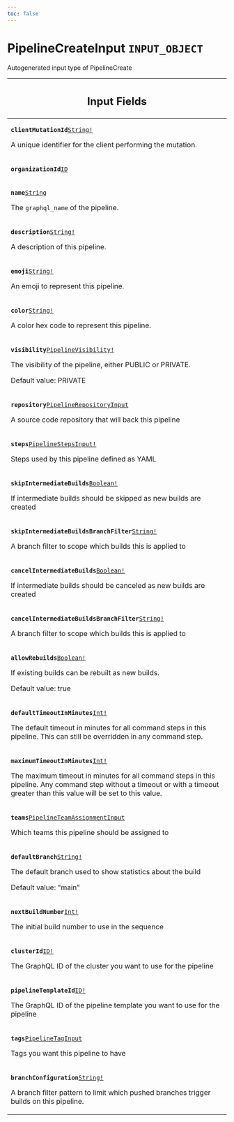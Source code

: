 ```yaml
---
toc: false
---
```

<!--
  _____   ____    _   _  ____ _______   ______ _____ _____ _______
  |  __  / __   |  | |/ __ __   __| |  ____|  __ _   _|__   __|
  | |  | | |  | | |  | | |  | | | |    | |__  | |  | || |    | |
  | |  | | |  | | | . ` | |  | | | |    |  __| | |  | || |    | |
  | |__| | |__| | | |  | |__| | | |    | |____| |__| || |_   | |
  |_____/ ____/  |_| _|____/  |_|    |______|_____/_____|  |_|
  This file is auto-generated by script/generate_graphql_api_content.sh,
  please build the schema.json by running `rails api:graph:export`
  with https://github.com/buildkite/buildkite/,
  replace the content in data/graphql_data_schema.json
  and run the generation script `./scripts/generate-graphql-api-content.sh`.
-->
<!-- vale off -->
<h1 class="has-pills" data-algolia-exclude>
  PipelineCreateInput
  <span class="pill pill--input_object pill--normal-case pill--large"><code>INPUT_OBJECT</code></span>
</h1>
<!-- vale on -->


<p>Autogenerated input type of PipelineCreate</p>




<table class="responsive-table responsive-table--single-column-rows">
  <thead>
    <th>
      <h2 data-algolia-exclude>Input Fields</h2>
    </th>
  </thead>
  <tbody>
    <tr><td><p><strong><code>clientMutationId</code></strong><a href="/docs/apis/graphql/schemas/scalar/string" class="pill pill--scalar pill--normal-case pill--medium" title="Go to SCALAR String"><code>String!</code></a></p><p>A unique identifier for the client performing the mutation.</p></td></tr><tr><td><p><strong><code>organizationId</code></strong><a href="/docs/apis/graphql/schemas/scalar/id" class="pill pill--scalar pill--normal-case pill--medium" title="Go to SCALAR ID"><code>ID</code></a></p></td></tr><tr><td><p><strong><code>name</code></strong><a href="/docs/apis/graphql/schemas/scalar/string" class="pill pill--scalar pill--normal-case pill--medium" title="Go to SCALAR String"><code>String</code></a></p><p>The <code>graphql_name</code> of the pipeline.</p></td></tr><tr><td><p><strong><code>description</code></strong><a href="/docs/apis/graphql/schemas/scalar/string" class="pill pill--scalar pill--normal-case pill--medium" title="Go to SCALAR String"><code>String!</code></a></p><p>A description of this pipeline.</p></td></tr><tr><td><p><strong><code>emoji</code></strong><a href="/docs/apis/graphql/schemas/scalar/string" class="pill pill--scalar pill--normal-case pill--medium" title="Go to SCALAR String"><code>String!</code></a></p><p>An emoji to represent this pipeline.</p></td></tr><tr><td><p><strong><code>color</code></strong><a href="/docs/apis/graphql/schemas/scalar/string" class="pill pill--scalar pill--normal-case pill--medium" title="Go to SCALAR String"><code>String!</code></a></p><p>A color hex code to represent this pipeline.</p></td></tr><tr><td><p><strong><code>visibility</code></strong><a href="/docs/apis/graphql/schemas/enum/pipelinevisibility" class="pill pill--enum pill--normal-case pill--medium" title="Go to ENUM PipelineVisibility"><code>PipelineVisibility!</code></a></p><p>The visibility of the pipeline, either PUBLIC or PRIVATE.</p><p>Default value: PRIVATE</p></td></tr><tr><td><p><strong><code>repository</code></strong><a href="/docs/apis/graphql/schemas/input_object/pipelinerepositoryinput" class="pill pill--input_object pill--normal-case pill--medium" title="Go to INPUT_OBJECT PipelineRepositoryInput"><code>PipelineRepositoryInput</code></a></p><p>A source code repository that will back this pipeline</p></td></tr><tr><td><p><strong><code>steps</code></strong><a href="/docs/apis/graphql/schemas/input_object/pipelinestepsinput" class="pill pill--input_object pill--normal-case pill--medium" title="Go to INPUT_OBJECT PipelineStepsInput"><code>PipelineStepsInput!</code></a></p><p>Steps used by this pipeline defined as YAML</p></td></tr><tr><td><p><strong><code>skipIntermediateBuilds</code></strong><a href="/docs/apis/graphql/schemas/scalar/boolean" class="pill pill--scalar pill--normal-case pill--medium" title="Go to SCALAR Boolean"><code>Boolean!</code></a></p><p>If intermediate builds should be skipped as new builds are created</p></td></tr><tr><td><p><strong><code>skipIntermediateBuildsBranchFilter</code></strong><a href="/docs/apis/graphql/schemas/scalar/string" class="pill pill--scalar pill--normal-case pill--medium" title="Go to SCALAR String"><code>String!</code></a></p><p>A branch filter to scope which builds this is applied to</p></td></tr><tr><td><p><strong><code>cancelIntermediateBuilds</code></strong><a href="/docs/apis/graphql/schemas/scalar/boolean" class="pill pill--scalar pill--normal-case pill--medium" title="Go to SCALAR Boolean"><code>Boolean!</code></a></p><p>If intermediate builds should be canceled as new builds are created</p></td></tr><tr><td><p><strong><code>cancelIntermediateBuildsBranchFilter</code></strong><a href="/docs/apis/graphql/schemas/scalar/string" class="pill pill--scalar pill--normal-case pill--medium" title="Go to SCALAR String"><code>String!</code></a></p><p>A branch filter to scope which builds this is applied to</p></td></tr><tr><td><p><strong><code>allowRebuilds</code></strong><a href="/docs/apis/graphql/schemas/scalar/boolean" class="pill pill--scalar pill--normal-case pill--medium" title="Go to SCALAR Boolean"><code>Boolean!</code></a></p><p>If existing builds can be rebuilt as new builds.</p><p>Default value: true</p></td></tr><tr><td><p><strong><code>defaultTimeoutInMinutes</code></strong><a href="/docs/apis/graphql/schemas/scalar/int" class="pill pill--scalar pill--normal-case pill--medium" title="Go to SCALAR Int"><code>Int!</code></a></p><p>The default timeout in minutes for all command steps in this pipeline. This can still be overridden in any command step.</p></td></tr><tr><td><p><strong><code>maximumTimeoutInMinutes</code></strong><a href="/docs/apis/graphql/schemas/scalar/int" class="pill pill--scalar pill--normal-case pill--medium" title="Go to SCALAR Int"><code>Int!</code></a></p><p>The maximum timeout in minutes for all command steps in this pipeline. Any command step without a timeout or with a timeout greater than this value will be set to this value.</p></td></tr><tr><td><p><strong><code>teams</code></strong><a href="/docs/apis/graphql/schemas/input_object/pipelineteamassignmentinput" class="pill pill--input_object pill--normal-case pill--medium" title="Go to INPUT_OBJECT PipelineTeamAssignmentInput"><code>PipelineTeamAssignmentInput</code></a></p><p>Which teams this pipeline should be assigned to</p></td></tr><tr><td><p><strong><code>defaultBranch</code></strong><a href="/docs/apis/graphql/schemas/scalar/string" class="pill pill--scalar pill--normal-case pill--medium" title="Go to SCALAR String"><code>String!</code></a></p><p>The default branch used to show statistics about the build</p><p>Default value: "main"</p></td></tr><tr><td><p><strong><code>nextBuildNumber</code></strong><a href="/docs/apis/graphql/schemas/scalar/int" class="pill pill--scalar pill--normal-case pill--medium" title="Go to SCALAR Int"><code>Int!</code></a></p><p>The initial build number to use in the sequence</p></td></tr><tr><td><p><strong><code>clusterId</code></strong><a href="/docs/apis/graphql/schemas/scalar/id" class="pill pill--scalar pill--normal-case pill--medium" title="Go to SCALAR ID"><code>ID!</code></a></p><p>The GraphQL ID of the cluster you want to use for the pipeline</p></td></tr><tr><td><p><strong><code>pipelineTemplateId</code></strong><a href="/docs/apis/graphql/schemas/scalar/id" class="pill pill--scalar pill--normal-case pill--medium" title="Go to SCALAR ID"><code>ID!</code></a></p><p>The GraphQL ID of the pipeline template you want to use for the pipeline</p></td></tr><tr><td><p><strong><code>tags</code></strong><a href="/docs/apis/graphql/schemas/input_object/pipelinetaginput" class="pill pill--input_object pill--normal-case pill--medium" title="Go to INPUT_OBJECT PipelineTagInput"><code>PipelineTagInput</code></a></p><p>Tags you want this pipeline to have</p></td></tr><tr><td><p><strong><code>branchConfiguration</code></strong><a href="/docs/apis/graphql/schemas/scalar/string" class="pill pill--scalar pill--normal-case pill--medium" title="Go to SCALAR String"><code>String!</code></a></p><p>A branch filter pattern to limit which pushed branches trigger builds on this pipeline.</p></td></tr>
  </tbody>
</table>
